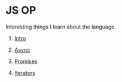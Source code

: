 # JS OP

Interesting things I learn about the language.

1) [Intro](intro.md)

2) [Async](async.md)

3) [Promises](promises.md)

4) [Iterators](iterators.md)
